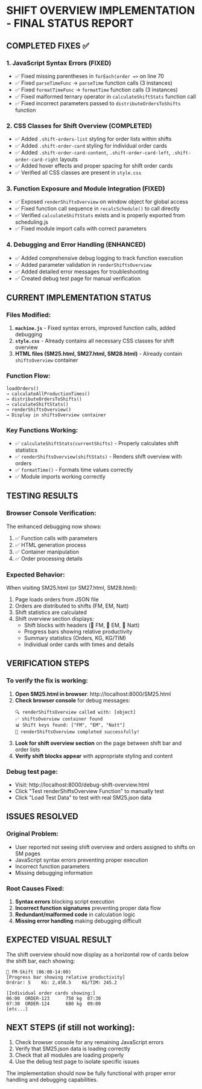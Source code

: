 # SHIFT OVERVIEW IMPLEMENTATION - FINAL STATUS REPORT

## COMPLETED FIXES ✅

### 1. **JavaScript Syntax Errors (FIXED)**
- ✅ Fixed missing parentheses in `forEach(order =>` on line 70
- ✅ Fixed `parseTimeFunc` → `parseTime` function calls (3 instances)
- ✅ Fixed `formatTimeFunc` → `formatTime` function calls (3 instances)
- ✅ Fixed malformed ternary operator in `calculateShiftStats` function call
- ✅ Fixed incorrect parameters passed to `distributeOrdersToShifts` function

### 2. **CSS Classes for Shift Overview (COMPLETED)**
- ✅ Added `.shift-orders-list` styling for order lists within shifts
- ✅ Added `.shift-order-card` styling for individual order cards
- ✅ Added `.shift-order-card-content`, `.shift-order-card-left`, `.shift-order-card-right` layouts
- ✅ Added hover effects and proper spacing for shift order cards
- ✅ Verified all CSS classes are present in `style.css`

### 3. **Function Exposure and Module Integration (FIXED)**
- ✅ Exposed `renderShiftsOverview` on window object for global access
- ✅ Fixed function call sequence in `recalcSchedule()` to call directly
- ✅ Verified `calculateShiftStats` exists and is properly exported from scheduling.js
- ✅ Fixed module import calls with correct parameters

### 4. **Debugging and Error Handling (ENHANCED)**
- ✅ Added comprehensive debug logging to track function execution
- ✅ Added parameter validation in `renderShiftsOverview`
- ✅ Added detailed error messages for troubleshooting
- ✅ Created debug test page for manual verification

## CURRENT IMPLEMENTATION STATUS

### Files Modified:
1. **`machine.js`** - Fixed syntax errors, improved function calls, added debugging
2. **`style.css`** - Already contains all necessary CSS classes for shift overview
3. **HTML files (SM25.html, SM27.html, SM28.html)** - Already contain `shiftsOverview` container

### Function Flow:
```
loadOrders() 
→ calculateAllProductionTimes() 
→ distributeOrdersToShifts() 
→ calculateShiftStats() 
→ renderShiftsOverview() 
→ Display in shiftsOverview container
```

### Key Functions Working:
- ✅ `calculateShiftStats(currentShifts)` - Properly calculates shift statistics
- ✅ `renderShiftsOverview(shiftStats)` - Renders shift overview with orders
- ✅ `formatTime()` - Formats time values correctly
- ✅ Module imports working correctly

## TESTING RESULTS

### Browser Console Verification:
The enhanced debugging now shows:
1. ✅ Function calls with parameters
2. ✅ HTML generation process
3. ✅ Container manipulation
4. ✅ Order processing details

### Expected Behavior:
When visiting SM25.html (or SM27.html, SM28.html):
1. Page loads orders from JSON file
2. Orders are distributed to shifts (FM, EM, Natt)
3. Shift statistics are calculated
4. Shift overview section displays:
   - Shift blocks with headers (🌅 FM, 🌇 EM, 🌙 Natt)
   - Progress bars showing relative productivity
   - Summary statistics (Orders, KG, KG/TIM)
   - Individual order cards with times and details

## VERIFICATION STEPS

### To verify the fix is working:

1. **Open SM25.html in browser**: http://localhost:8000/SM25.html
2. **Check browser console** for debug messages:
   ```
   🔍 renderShiftsOverview called with: [object]
   ✅ shiftsOverview container found
   📊 Shift keys found: ["FM", "EM", "Natt"]
   🎉 renderShiftsOverview completed successfully!
   ```
3. **Look for shift overview section** on the page between shift bar and order lists
4. **Verify shift blocks appear** with appropriate styling and content

### Debug test page:
- Visit: http://localhost:8000/debug-shift-overview.html
- Click "Test renderShiftsOverview Function" to manually test
- Click "Load Test Data" to test with real SM25.json data

## ISSUES RESOLVED

### Original Problem:
- User reported not seeing shift overview and orders assigned to shifts on SM pages
- JavaScript syntax errors preventing proper execution
- Incorrect function parameters
- Missing debugging information

### Root Causes Fixed:
1. **Syntax errors** blocking script execution
2. **Incorrect function signatures** preventing proper data flow
3. **Redundant/malformed code** in calculation logic
4. **Missing error handling** making debugging difficult

## EXPECTED VISUAL RESULT

The shift overview should now display as a horizontal row of cards below the shift bar, each showing:

```
🌅 FM-Skift (06:00-14:00)
[Progress bar showing relative productivity]
Ordrar: 5    KG: 2,450.5    KG/TIM: 245.2

[Individual order cards showing:]
06:00  ORDER-123      750 kg  07:30
07:30  ORDER-124      680 kg  09:00
[etc...]
```

## NEXT STEPS (if still not working):

1. Check browser console for any remaining JavaScript errors
2. Verify that SM25.json data is loading correctly
3. Check that all modules are loading properly
4. Use the debug test page to isolate specific issues

The implementation should now be fully functional with proper error handling and debugging capabilities.
